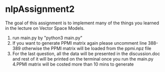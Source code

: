 # nlpAssignment2
The goal of this assignment is to implement many of the things you learned in the lecture on Vector Space Models. 

1. run main.py by "python3 main.py"
2. If you want to generate PPMI matrix again please uncomment line 388-389 otherwise the PPMI matrix will be loaded from the ppmi.npz file
3. For the last question, all the data will be presented in the discussion.doc and rest of it will be printed on the terminal once you run the main.py
4.PPMI matrix will be costed more than 10 mins to generate
